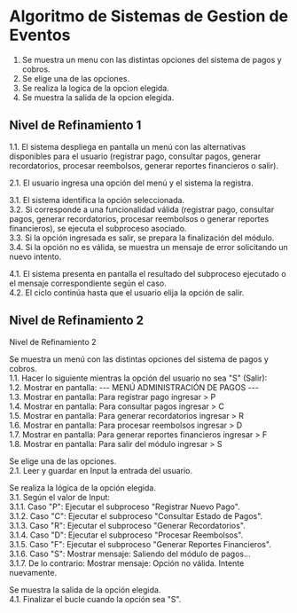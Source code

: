 # Algoritmo de Sistemas de Gestion de Eventos  
  
1. Se muestra un menu con las distintas opciones del sistema de pagos y cobros.  
2. Se elige una de las opciones.  
3. Se realiza la logica de la opcion elegida.  
4. Se muestra la salida de la opcion elegida.  
  
## Nivel de Refinamiento 1  
  
1.1. El sistema despliega en pantalla un menú con las alternativas disponibles para el usuario (registrar pago, consultar pagos, generar recordatorios, procesar reembolsos, generar reportes financieros o salir).  
  
2.1. El usuario ingresa una opción del menú y el sistema la registra.  
  
3.1. El sistema identifica la opción seleccionada.  
3.2. Si corresponde a una funcionalidad válida (registrar pago, consultar pagos, generar recordatorios, procesar reembolsos o generar reportes financieros), se ejecuta el subproceso asociado.  
3.3. Si la opción ingresada es salir, se prepara la finalización del módulo.  
3.4. Si la opción no es válida, se muestra un mensaje de error solicitando un nuevo intento.  
  
4.1. El sistema presenta en pantalla el resultado del subproceso ejecutado o el mensaje correspondiente según el caso.  
4.2. El ciclo continúa hasta que el usuario elija la opción de salir.  
  
## Nivel de Refinamiento 2  
  
Nivel de Refinamiento 2
  
Se muestra un menú con las distintas opciones del sistema de pagos y cobros.  
1.1. Hacer lo siguiente mientras la opción del usuario no sea "S" (Salir):  
1.2. Mostrar en pantalla: --- MENÚ ADMINISTRACIÓN DE PAGOS ---  
1.3. Mostrar en pantalla: Para registrar pago ingresar > P  
1.4. Mostrar en pantalla: Para consultar pagos ingresar > C  
1.5. Mostrar en pantalla: Para generar recordatorios ingresar > R  
1.6. Mostrar en pantalla: Para procesar reembolsos ingresar > D  
1.7. Mostrar en pantalla: Para generar reportes financieros ingresar > F  
1.8. Mostrar en pantalla: Para salir del módulo ingresar > S  
  
Se elige una de las opciones.  
2.1. Leer y guardar en Input la entrada del usuario.  
  
Se realiza la lógica de la opción elegida.  
3.1. Según el valor de Input:  
3.1.1. Caso "P": Ejecutar el subproceso "Registrar Nuevo Pago".  
3.1.2. Caso "C": Ejecutar el subproceso "Consultar Estado de Pagos".  
3.1.3. Caso "R": Ejecutar el subproceso "Generar Recordatorios".  
3.1.4. Caso "D": Ejecutar el subproceso "Procesar Reembolsos".  
3.1.5. Caso "F": Ejecutar el subproceso "Generar Reportes Financieros".  
3.1.6. Caso "S": Mostrar mensaje: Saliendo del módulo de pagos...  
3.1.7. De lo contrario: Mostrar mensaje: Opción no válida. Intente nuevamente.  
  
Se muestra la salida de la opción elegida.  
4.1. Finalizar el bucle cuando la opción sea "S".  

    